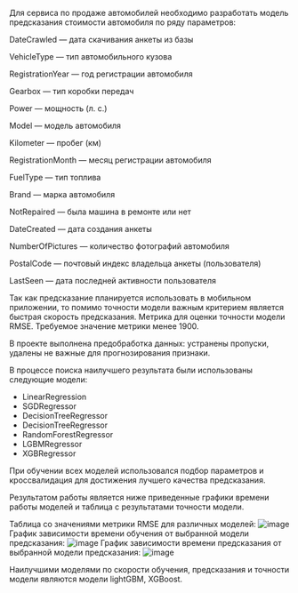Для сервиса по продаже автомобилей необходимо разработать модель предсказания стоимости автомобиля по ряду параметров:

DateCrawled — дата скачивания анкеты из базы

VehicleType — тип автомобильного кузова

RegistrationYear — год регистрации автомобиля

Gearbox — тип коробки передач

Power — мощность (л. с.)

Model — модель автомобиля 

Kilometer — пробег (км)

RegistrationMonth — месяц регистрации автомобиля

FuelType — тип топлива

Brand — марка автомобиля

NotRepaired — была машина в ремонте или нет

DateCreated — дата создания анкеты

NumberOfPictures — количество фотографий автомобиля

PostalCode — почтовый индекс владельца анкеты (пользователя)

LastSeen — дата последней активности пользователя

Так как предсказание планируется использовать в мобильном приложении, то помимо точности модели важным критерием является быстрая скорость предсказания. Метрика для оценки точности модели RMSE. Требуемое значение метрики менее 1900.

В проекте выполнена предобработка данных: устранены пропуски, удалены не важные для прогнозирования признаки.

В процессе поиска наилучшего результата были использованы следующие модели:
* LinearRegression
* SGDRegressor
* DecisionTreeRegressor
* DecisionTreeRegressor
* RandomForestRegressor
* LGBMRegressor
* XGBRegressor

При обучении всех моделей использовался подбор параметров и кроссвалидация для достижения лучшего качества предсказания.

Результатом работы является ниже приведенные графики времени работы моделей и таблица с результатами точности модели.

Таблица со значениями метрики RMSE для различных моделей:
![image](https://user-images.githubusercontent.com/71456738/125323238-3cf7fb80-e347-11eb-9031-c97c5fb7c180.png)
График зависимости времени обучения от выбранной модели предсказания:
![image](https://user-images.githubusercontent.com/71456738/125323280-47b29080-e347-11eb-83af-24c64f0ee556.png)
График зависимости времени предсказания от выбранной модели предсказания:
![image](https://user-images.githubusercontent.com/71456738/125323572-9ceea200-e347-11eb-9521-b9d20cbdfc37.png)

Наилучшими моделями по скорости обучения, предсказания и точности модели являются модели lightGBM, XGBoost.
